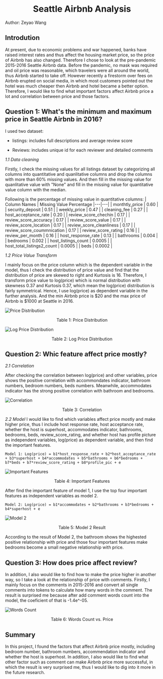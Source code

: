 <h1 align = center>
Seattle Airbnb Analysis
</h1>
Author: Zeyao Wang

## Introdution
<p>At present, due to economic problems and war happened, banks have raised interest rates and thus affect the housing market price, so the price of Airbnb has also changed. Therefore I chose to look at the pre-pandemic 2015-2016 Seattle Airbnb data. Before the pandemic, no mask was required and oil price was reasonable, which travelers were all around the world, thus Airbnb started to take off. However recently a firestorm over fees on Airbnb erupted on social media, in which most customers pointed out the hotel was much cheaper then Airbnb and hotel became a better option. Therefore, I would like to find what important factors affect Airbnb price a lot and correlation between price and those factors. </p>

## Question 1: What's the minimum and maximum price in Seattle Airbnb in 2016?
 
<p>I used two dataset:

- listings: includes full descriptions and average review score

- Reviews: includes unique id for each reviewer and detailed comments
 </p>

<em>1.1 Data cleaning</em>
<p>Firstly, I check the missing values for all listings dataset by categorizing all columns into quantitative and quanlitative columns and drop the columns with more than 60% missing values. And then fill in the missing value for quanlitative value with "None" and fill in the missing value for quantitative value column with the median.  </p>

Following is the percentage of missing value in quantitative columns:
| Column Names  | Missing Value Percentage 
|---|---|
| monthtly_price  | 0.60  |
| security_deposit  | 0.51  |
| weekly_price  |  0.47 |
| cleaning_fee  |  0.27 |
| host_acceptance_rate  |  0.20 |
| review_score_chechin  |  0.17 |
| review_score_accuracy  |  0.17 |
| review_score_value  |  0.17 |
| review_score_location  |  0.17 |
| review_score_cleanliness  |  0.17 |
| review_score_coummnication  |  0.17 |
| review_score_rating  |  0.16 |
| review_per_month  |  0.16 |
| host_response_rate  |  0.13 |
| bathrooms  |  0.004 |
| bedrooms  |  0.002 |
| host_listings_count  |  0.0005 |
| host_total_listings2_count  |  0.0005 |
| beds  |  0.0002 |

<em>1.2 Price Value Transform</em>
<p> I mainly focus on the price column which is the dependent variable in the model, thus I check the distribution of price value and find that the distribution of price are skewed to right and Kurtosis is 16. Therefore, I transform price value to log(price) which is normal distribution with skewness 0.37 and Kurtosis 0.37, which mean the log(price) distribution is fairly symmetrical. Hence, I use log(price) as dependent variable in the further analysis. And the min Airbnb price is $20 and the max price of Airbnb is $1000 at Seattle in 2016.</p>


<img style="display: block; 
           margin-left: auto;
           margin-right: auto"
        src = price1.png 
        alt = "Price Distribution"></img>
<p align = "center">Table 1: Price Distribution </p>

<img style="display: block; 
           margin-left: auto;
           margin-right: auto"
        src = price2.png 
        alt = "Log Price Distribution"></img>
<p align = "center">Table 2: Log Price Distribution </p>



## Question 2: Whic feature affect price mostly? 

<em>2.1 Correlation</em>
<p> After checking the correlation between log(price) and other variables, price shows the positive correlation with accommondates indicator, bathroom numbers, bedroom numbers, beds numbers. Meanwhile, accommodates indicator has the strong positive correlation with bathroom and bedrooms. </p>

<img style="display: block; 
           margin-left: auto;
           margin-right: auto"
        src = correlation.png
        alt = "Correlation"></img>
<p align = "center">Table 3: Correlation </p>



<em>2.2 Model</em>
I would like to find which variables affect price mostly and make higher price, thus I include host response rate, host acceptance rate, whether the host is superhost, accommodates indicator, bathrooms, bedrooms, beds, review_score_rating, and whether host has profile picture as independent variables, log(price) as dependent variable, and then find the important features. 

`Model 1: Log(price) = b1*host_response_rate + b2*host_acceptance_rate + b3*superhost + b4*accommodates + b5*bathrooms + b6*bedrooms + b7*beds + b7*review_score_rating + b8*profile_pic + e`

<img style="display: block; 
           margin-left: auto;
           margin-right: auto"
        src = important_feature.png
        alt = "Important Features"></img>
<p align = "center">Table 4: Important Features </p>


After find the important feature of model 1, I use the top four important features as independent variables as model 2. 

`Model 2: Log(price) = b1*accommodates + b2*bathrooms + b3*bedrooms + b4*superhost + e`

<img style="display: block; 
           margin-left: auto;
           margin-right: auto"
        src = model2.png
        alt = "Model 2"></img>
<p align = "center">Table 5: Model 2 Result </p>


According to the result of Model 2, the bathroom shows the highested positive relationship with price and those four important features make bedrooms become a small negative relationship with price. 

## Question 3: How does price affect review?
In addition, I also would like to find how to make the price higher in another way, so I take a look at the relationship of price with comments. Firstly, I mainly focus on the comments in 2015-2016 and convert all single comments into tokens to calculate how many words in the comment. The result is surprised me because after add comment words count into the model, the coeficient of that is -1.4e^-05. 

<img style="display: block; 
           margin-left: auto;
           margin-right: auto"
        src = words_count.png
        alt = "Words Count"></img>
<p align = "center">Table 6: Words Count vs. Price </p>



## Summary
In this project, I found the factors that affect Airbnb price mostly, including bedroom number, bathroom numbers, accommendation indicator and whether the host is superhost. In addition, I also would like to find what other factor such as comment can make Airbnb price more successful, in which the result is very surprised me, thus I would like to dig into it more in the future research.

